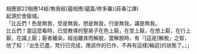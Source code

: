 相應部22相應14經/無我經(蘊相應/蘊篇/修多羅)(莊春江譯)  
起源於舍衛城。  
「比丘們！色是無我，受是無我，想是無我，行是無我，識是無我。  
比丘們！當這麼看時，已受教導的聖弟子在色上厭，在受上厭，在想上厭，在行上厭，在識上厭；厭者離染，經由離貪而解脫，當解脫時，有『[這是]解脫』之智，他了知：『出生已盡，梵行已完成，應該作的已作，不再有這樣[輪迴]的狀態了。』」  
  
  
  
